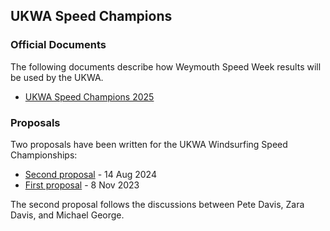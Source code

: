 ## UKWA Speed Champions

### Official Documents

The following documents describe how Weymouth Speed Week results will be used by the UKWA.

- [UKWA Speed Champions 2025](2025.md)



### Proposals

Two proposals have been written for the UKWA Windsurfing Speed Championships:

- [Second proposal](proposal-2/README.md) - 14 Aug 2024
- [First proposal](proposal-1/README.md) - 8 Nov 2023

The second proposal follows the discussions between Pete Davis, Zara Davis, and Michael George.
